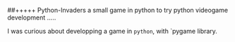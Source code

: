 ##+++++ Python-Invaders
a small game in python to try python videogame development ..... 

I was curious about developping a game in `python`, with `pygame library. 
                                                                             
